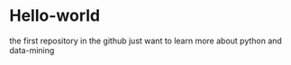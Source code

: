 # Hello-world
the first repository in the github
just want to learn more about python and data-mining
